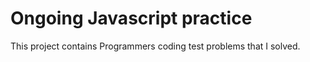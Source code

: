 # Ongoing Javascript practice

This project contains Programmers coding test problems that I solved.
